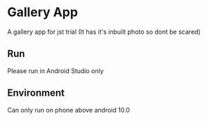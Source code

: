 
# Gallery App

A gallery app for jst trial (It has it's inbuilt photo so dont be scared)

## Run

Please run in Android Studio only

  ## Environment

Can only run on phone above android 10.0
